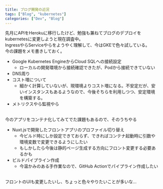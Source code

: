 ```yaml
---
title: ブログ開発の近況
tags: ["Blog", "kubernetes"]
categories: ["Dev", "Blog"]
---
```


先月にAPIをHerokuに移行したけど、勉強も兼ねてブログのデプロイをkubernetesに変更しようと現在調査中。  
IngressやらServiceやらをようやく理解して、今はGKEで色々試している。  
今の課題をメモ書きしておく。

- Google Kubernetes EngineからCloud SQLへの接続設定
  - ローカルの開発環境から接続確認できたが、Podから接続できていない
- DNS周り
- コスト増について
  - 細かく計算していないが、現環境よりコスト増になる。不安定だが、安いインスタンスもあるようなので、今後そちらを利用しつつ、安定環境を構築する。
- メトリクスやら監視やら

<br>
今のアプリをコンテナ化してみてでた課題もあるので、そのうちやる  

- Nuxt.jsで開発したフロントアプリのプロファイル切り替え
  - 今ビルド時にしか設定できておらず、できればコンテナ起動時に引数や環境変数で変更できるようにしたい
  - もしかしたら今後は静的ページ生成する方向にフロント変更する必要あるかも
- ビルドパイプライン作成
  - 今温かみのある手作業なので、GitHub Actionでパイプライン作成したい

<br>
フロントのUIも変更したいし、ちょっと色々やりたいことが多いな...
